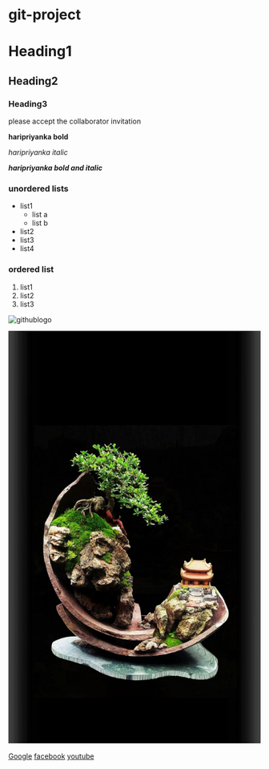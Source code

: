 # git-project
# Heading1
## Heading2
### Heading3
please accept the collaborator invitation

**haripriyanka bold**

*haripriyanka italic*

***haripriyanka bold and italic***

### unordered lists

* list1
  * list a
  * list b
* list2
* list3
* list4

### ordered list
1. list1
2. list2
3. list3


![githublogo](https://kanbanize.com/blog/wp-content/uploads/2014/11/GitHub.jpg)


![tree](https://raw.githubusercontent.com/haripriyankaallam/git-project/master/20190918_161030.jpg)

[Google](https://www.google.com)
[facebook](https://www.facebook.com)
[youtube](https://www.youtube.com)
